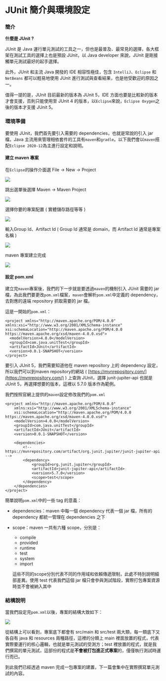 # JUnit 簡介與環境設定

### 簡介

**什麼是 JUnit ?**

JUnit 是 Java 運行單元測試的工具之一，但也是最普及、最常見的選擇，各大框架在測試工具的選擇上也是預設 JUnit，以 Java developer 來說，JUnit 是剛接觸單元測試最好的起手選擇。

此外，JUnit 和主流 Java 開發的 IDE 相容性極佳，包含 `IntelliJ`、`Eclipse` 和 `NetBeans` 都可以輕易地使用 JUnit 進行測試與查看結果，也是他受歡迎的原因之一。

值得一提的是，JUnit 目前最新的版本為 JUnit 5，IDE 方面也要是比較新的版本才會支援，否則只能使用至 JUnit 4 的版本，以`Eclipse`來說，`Eclipse Oxygen`之後的版本才支援 JUnit 5。

### 環境準備

要使用 JUnit，我們首先要引入需要的 dependencies，也就是常說的引入 jar 檔，Java 主流用來管理相依套件的工具有`maven`和`gradle`。以下我們會以`maven`搭配`Eclipse 2020-12`為主進行設定和說明。

#### 建立 maven 專案

在`Eclipse`的操作介面選 File -&gt; New -&gt; Project

![](../.gitbook/assets/jie-tu-20210114-xia-wu-2.08.12.png)

跳出選單後選擇 Maven -&gt; Maven Project

![](../.gitbook/assets/jie-tu-20210114-xia-wu-2.09.49.png)

選擇你要的專案配置 \( 實體儲存路徑等等 \)

![](../.gitbook/assets/jie-tu-20210114-xia-wu-2.12.04.png)

輸入Group Id、Artifact Id \( Group Id 通常是 domain，而 Artifact Id 通常是專案名稱 \)

![](../.gitbook/assets/jie-tu-20210114-xia-wu-3.08.47.png)

maven 專案建立完成

![](../.gitbook/assets/jie-tu-20210114-xia-wu-3.09.03.png)

#### 設定 pom.xml

建立完`maven`專案後，我們的下一步就是要透過`maven`的機制引入 JUnit 需要的 jar 檔，為此我們要更改`pom.xml`檔案，`maven`會解析`pom.xml`中定義的 dependency，去對應的遠端 repository 抓取需要的 jar 檔。

這是一開始的`pom.xml`：

```markup
<project xmlns="http://maven.apache.org/POM/4.0.0" xmlns:xsi="http://www.w3.org/2001/XMLSchema-instance" xsi:schemaLocation="http://maven.apache.org/POM/4.0.0 https://maven.apache.org/xsd/maven-4.0.0.xsd">
  <modelVersion>4.0.0</modelVersion>
  <groupId>com.java.unitTest</groupId>
  <artifactId>JUnit</artifactId>
  <version>0.0.1-SNAPSHOT</version>
</project>
```

要引入 JUnit 5，我們需要知道他在 maven repository 上的 dependency 設定，所以我們可以到maven repository的網站 \( [https://mvnrepository.com/](https://mvnrepository.com/) \) 上查詢 JUnit，選擇 junit-jupiter-api 也就是 JUnit 5，再選擇想要的版本，這裡以 5.7.0 版本作為範例。

我們按照官網上提供的`maven`設定修改我們的`pom.xml`

```markup
<project xmlns="http://maven.apache.org/POM/4.0.0"
	xmlns:xsi="http://www.w3.org/2001/XMLSchema-instance"
	xsi:schemaLocation="http://maven.apache.org/POM/4.0.0 https://maven.apache.org/xsd/maven-4.0.0.xsd">
	<modelVersion>4.0.0</modelVersion>
	<groupId>com.java.unitTest</groupId>
	<artifactId>JUnit</artifactId>
	<version>0.0.1-SNAPSHOT</version>

	<dependencies>
		<!-- https://mvnrepository.com/artifact/org.junit.jupiter/junit-jupiter-api -->
		<dependency>
			<groupId>org.junit.jupiter</groupId>
			<artifactId>junit-jupiter-api</artifactId>
			<version>5.7.0</version>
			<scope>test</scope>
		</dependency>
	</dependencies>
</project>
```

簡單說明`pom.xml`中的一些 tag 的意義：

* dependencies：maven 中每一個 dependency 代表一個 jar 檔，所有的 dependency 都統一管理在 dependencies 之下
* scope：maven 一共有六種 scope，分別是：

  * compile
  * provided
  * runtime
  * test
  * system
  * import

  這些不同的scope分別代表不同的作用域和依賴傳遞限制，此處不特別說明細部差異。使用 test 代表我們這個 jar 檔只會參與測試階段，實際打包專案資源時並不會被納入其中

### 結構說明

當我們設定完`pom.xml`以後，專案的結構大致如下：

![](../.gitbook/assets/jie-tu-20210114-xia-wu-4.01.39.png)

從結構上可以看到，專案底下都會有 src/main 和 src/test 兩大類，每一類底下又各自有 java 和 resources 兩種路徑，這裡的分類上 main 裡面放置的程式，代表實際要運行的核心邏輯，也就是單元測試的受測方；test 裡放置的程式，就是我們撰寫的單元測試，這部份的程式是**不會被打包進正式專案**的，僅僅執行測試時運行而已。

到此我們已經透過 maven 完成一包專案的建置，下一篇會集中在實際撰寫單元測試的內容。

